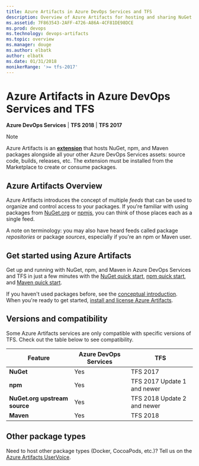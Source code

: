 ```yaml
---
title: Azure Artifacts in Azure DevOps Services and TFS
description: Overview of Azure Artifacts for hosting and sharing NuGet packages and npm modules with Azure DevOps Services or Team Foundation Server
ms.assetid: 7F863543-2AFF-4726-A86A-4CF81DE98DCE
ms.prod: devops
ms.technology: devops-artifacts
ms.topic: overview
ms.manager: douge
ms.author: elbatk
author: elbatk
ms.date: 01/31/2018
monikerRange: '>= tfs-2017'
---
```


# Azure Artifacts in Azure DevOps Services and TFS

**Azure DevOps Services** | **TFS 2018** | **TFS 2017**

> [!NOTE]
> Azure Artifacts is an **[extension](http://go.microsoft.com/fwlink/?LinkId=723595)** that hosts NuGet, npm, and Maven packages alongside all your other Azure DevOps Services assets: source code, builds, releases, etc.
> The extension must be installed from the Marketplace to create or consume packages.

## Azure Artifacts Overview

Azure Artifacts introduces the concept of multiple *feeds* that can be used to organize and control access to your packages. If you're familiar with using packages from [NuGet.org](https://www.nuget.org) or [npmjs](https://www.npmjs.com), you can think of those places each as a single feed. 

A note on terminology: you may also have heard feeds called package *repositories* or package *sources*, especially if you're an npm or Maven user.

## Get started using Azure Artifacts

Get up and running with NuGet, npm, and Maven in Azure DevOps Services and TFS in just a few minutes with the [NuGet quick start](get-started-nuget.md), [npm quick start](get-started-npm.md), and [Maven quick start](get-started-maven.md).

If you haven't used packages before, see the [conceptual introduction](index.md). When you're ready to get started, [install and license Azure Artifacts](install.md).

<a name="versions-compatibility"></a>

## Versions and compatibility

Some Azure Artifacts services are only compatible with specific versions of TFS. Check out the table below to see compatibility.

| Feature                        | Azure DevOps Services          | TFS                         |
|------------------------------- |---------------|-----------------------------|
| **NuGet**                      | Yes           | TFS 2017                    |
| **npm**                        | Yes           | TFS 2017 Update 1 and newer |
| **NuGet.org upstream source**  | Yes           | TFS 2018 Update 2 and newer |
| **Maven**                      | Yes           | TFS 2018                    |

## Other package types

Need to host other package types (Docker, CocoaPods, etc.)? Tell us on the [Azure Artifacts UserVoice](https://visualstudio.uservoice.com/forums/330519-team-services/category/145266-package-management).
